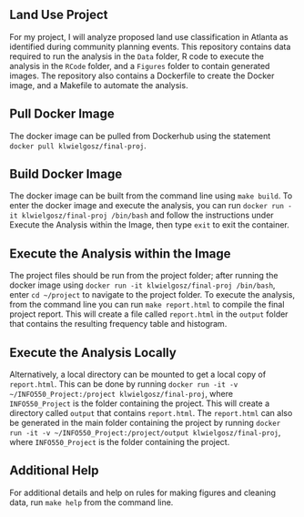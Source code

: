 ## Land Use Project

For my project, I will analyze proposed land use classification in Atlanta as identified during community planning events. This repository contains data required to run the analysis in the `Data` folder, R code to execute the analysis in the `RCode` folder, and a `Figures` folder to contain generated images. The repository also contains a Dockerfile to create the Docker image, and a Makefile to automate the analysis.

## Pull Docker Image

The docker image can be pulled from Dockerhub using the statement `docker pull klwielgosz/final-proj`.

## Build Docker Image

The docker image can be built from the command line using `make build`. To enter the docker image and execute the analysis, you can run `docker run -it klwielgosz/final-proj /bin/bash` and follow the instructions under Execute the Analysis within the Image, then type `exit` to exit the container.

## Execute the Analysis within the Image

The project files should be run from the project folder; after running the docker image using `docker run -it klwielgosz/final-proj /bin/bash`, enter `cd ~/project` to navigate to the project folder. To execute the analysis, from the command line you can run `make report.html` to compile the final project report. This will create a file called `report.html` in the `output` folder that contains the resulting frequency table and histogram.

## Execute the Analysis Locally

 Alternatively, a local directory can be mounted to get a local copy of `report.html`. This can be done by running `docker run -it -v ~/INFO550_Project:/project klwielgosz/final-proj`, where `INFO550_Project` is the folder containing the project. This will create a directory called `output` that contains `report.html`. The `report.html` can also be generated in the main folder containing the project by running `docker run -it -v ~/INFO550_Project:/project/output klwielgosz/final-proj`, where `INFO550_Project` is the folder containing the project.

## Additional Help

For additional details and help on rules for making figures and cleaning data, run `make help` from the command line.